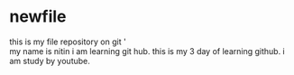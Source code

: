 # newfile
this is my file repository on git '
<br>
my name is nitin
i am learning git hub.
this is my 3 day of learning github.
i am study by youtube.